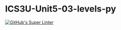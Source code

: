 # ICS3U-Unit5-03-levels-py

[![GitHub's Super Linter](https://github.com/Rohnin-Barrette/ICS3U-Unit5-03-levels-py/workflows/GitHub's%20Super%20Linter/badge.svg)](https://github.com/Rohnin-Barrette/ICS3U-Unit5-03-levels-py/actions)
